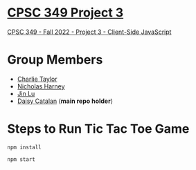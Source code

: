 # [CPSC 349 Project 3](https://github.com/daysmachine/cpsc349-project3)

[CPSC 349 - Fall 2022 - Project 3 - Client-Side JavaScript](https://docs.google.com/document/d/1s1E9kEgW-NRR-mgy8LJPD5S1-c2o2_iaM2qmUlGY0AM/edit)


# Group Members
- [Charlie Taylor](https://github.com/Peekoe)
- [Nicholas Harney](https://github.com/nicholascsuf)
- [Jin Lu](https://github.com/anan93636369)
- [Daisy Catalan](https://github.com/daysmachine) (**main repo holder**)

# Steps to Run Tic Tac Toe Game

```npm install```

```npm start```

